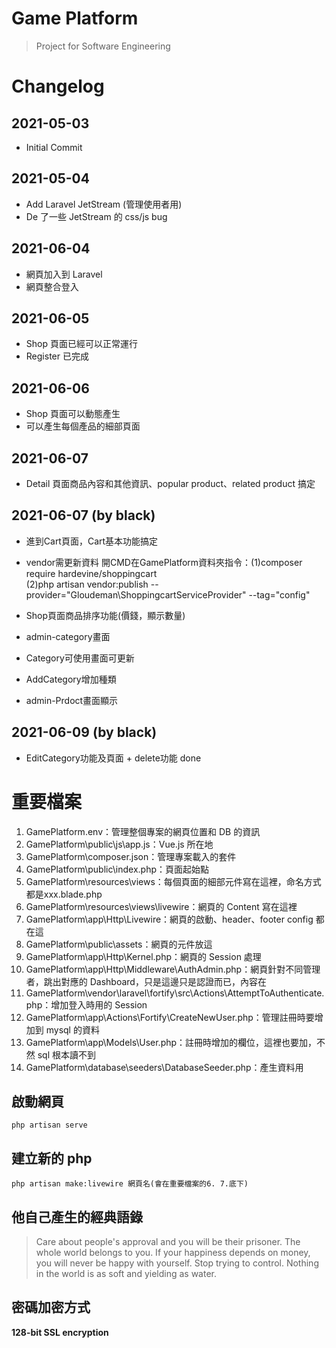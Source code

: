 # Game Platform
> Project for Software Engineering

# Changelog

## 2021-05-03

- Initial Commit

## 2021-05-04

- Add Laravel JetStream (管理使用者用)
- De 了一些 JetStream 的 css/js bug

## 2021-06-04
- 網頁加入到 Laravel
- 網頁整合登入

## 2021-06-05
- Shop 頁面已經可以正常運行
- Register 已完成

## 2021-06-06
- Shop 頁面可以動態產生
- 可以產生每個產品的細部頁面

## 2021-06-07
- Detail 頁面商品內容和其他資訊、popular product、related product 搞定

## 2021-06-07 (by black)
- 進到Cart頁面，Cart基本功能搞定
- vendor需更新資料 開CMD在GamePlatform資料夾指令：(1)composer require hardevine/shoppingcart    
(2)php artisan vendor:publish --provider="Gloudeman\ShoppingcartServiceProvider" --tag="config"

- Shop頁面商品排序功能(價錢，顯示數量)

- admin-category畫面

- Category可使用畫面可更新

- AddCategory增加種類

- admin-Prdoct畫面顯示

## 2021-06-09 (by black)
- EditCategory功能及頁面 + delete功能 done


# 重要檔案
1. GamePlatform\.env：管理整個專案的網頁位置和 DB 的資訊
2. GamePlatform\public\js\app.js：Vue.js 所在地
3. GamePlatform\composer.json：管理專案載入的套件
4. GamePlatform\public\index.php：頁面起始點
5. GamePlatform\resources\views：每個頁面的細部元件寫在這裡，命名方式都是xxx.blade.php
6. GamePlatform\resources\views\livewire：網頁的 Content 寫在這裡
7. GamePlatform\app\Http\Livewire：網頁的啟動、header、footer config 都在這
8. GamePlatform\public\assets：網頁的元件放這
9. GamePlatform\app\Http\Kernel.php：網頁的 Session 處理
10. GamePlatform\app\Http\Middleware\AuthAdmin.php：網頁針對不同管理者，跳出對應的 Dashboard，只是這邊只是認證而已，內容在
11. GamePlatform\vendor\laravel\fortify\src\Actions\AttemptToAuthenticate.php：增加登入時用的 Session
12. GamePlatform\app\Actions\Fortify\CreateNewUser.php：管理註冊時要增加到 mysql 的資料
13. GamePlatform\app\Models\User.php：註冊時增加的欄位，這裡也要加，不然 sql 根本讀不到
14. GamePlatform\database\seeders\DatabaseSeeder.php：產生資料用

## 啟動網頁
```
php artisan serve
```

## 建立新的 php
```
php artisan make:livewire 網頁名(會在重要檔案的6. 7.底下)
```

## 他自己產生的經典語錄
> Care about people's approval and you will be their prisoner.
> The whole world belongs to you.
> If your happiness depends on money, you will never be happy with yourself.
> Stop trying to control.
> Nothing in the world is as soft and yielding as water.
> 


## 密碼加密方式
**128-bit SSL encryption**


